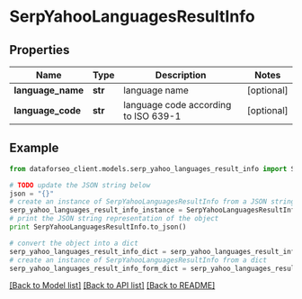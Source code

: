 # SerpYahooLanguagesResultInfo


## Properties

Name | Type | Description | Notes
------------ | ------------- | ------------- | -------------
**language_name** | **str** | language name | [optional] 
**language_code** | **str** | language code according to ISO 639-1 | [optional] 

## Example

```python
from dataforseo_client.models.serp_yahoo_languages_result_info import SerpYahooLanguagesResultInfo

# TODO update the JSON string below
json = "{}"
# create an instance of SerpYahooLanguagesResultInfo from a JSON string
serp_yahoo_languages_result_info_instance = SerpYahooLanguagesResultInfo.from_json(json)
# print the JSON string representation of the object
print SerpYahooLanguagesResultInfo.to_json()

# convert the object into a dict
serp_yahoo_languages_result_info_dict = serp_yahoo_languages_result_info_instance.to_dict()
# create an instance of SerpYahooLanguagesResultInfo from a dict
serp_yahoo_languages_result_info_form_dict = serp_yahoo_languages_result_info.from_dict(serp_yahoo_languages_result_info_dict)
```
[[Back to Model list]](../README.md#documentation-for-models) [[Back to API list]](../README.md#documentation-for-api-endpoints) [[Back to README]](../README.md)


